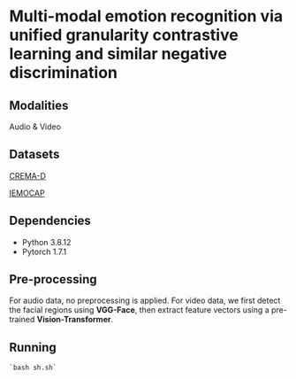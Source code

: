 # Multi-modal emotion recognition via unified granularity contrastive learning and similar negative discrimination



## Modalities

Audio & Video



## Datasets

[CREMA-D](https://www.ncbi.nlm.nih.gov/pmc/articles/PMC4313618/)

[IEMOCAP](https://sail.usc.edu/iemocap/)



## Dependencies

- Python 3.8.12
- Pytorch 1.7.1



## Pre-processing

For audio data, no preprocessing is applied. For video data, we first detect the facial regions using **VGG-Face**, then extract feature vectors using a pre-trained **Vision-Transformer**.



## Running

```
`bash sh.sh`
```



